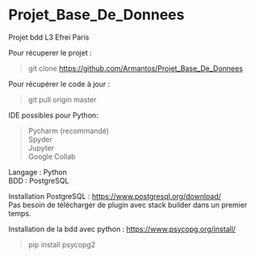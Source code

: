 # Projet_Base_De_Donnees
Projet bdd L3 Efrei Paris

Pour récuperer le projet :  
> git clone https://github.com/Armantos/Projet_Base_De_Donnees

Pour récupérer le code à jour :  
> git pull origin master  

IDE possibles pour Python:
>Pycharm (recommandé)  
>Spyder  
>Jupyter  
>Google Collab

Langage : Python  
BDD : PostgreSQL  

Installation PostgreSQL :
https://www.postgresql.org/download/  
Pas besoin de télécharger de plugin avec stack builder dans un premier temps.  

Installation de la bdd avec python : https://www.psycopg.org/install/  
> pip install psycopg2
